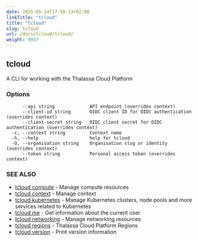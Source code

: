 ```yaml
---
date: 2025-05-14T17:58:13+02:00
linkTitle: "tcloud"
title: "tcloud"
slug: tcloud
url: /docs/tcloud/tcloud/
weight: 9957
---
```

## tcloud

A CLI for working with the Thalassa Cloud Platform

### Options

```
      --api string             API endpoint (overrides context)
      --client-id string       OIDC client ID for OIDC authentication (overrides context)
      --client-secret string   OIDC client secret for OIDC authentication (overrides context)
  -c, --context string         Context name
  -h, --help                   help for tcloud
  -O, --organisation string    Organisation slug or identity (overrides context)
      --token string           Personal access token (overrides context)
```

### SEE ALSO

* [tcloud compute](/docs/tcloud/tcloud_compute/)	 - Manage compute resources
* [tcloud context](/docs/tcloud/tcloud_context/)	 - Manage context
* [tcloud kubernetes](/docs/tcloud/tcloud_kubernetes/)	 - Manage Kubernetes clusters, node pools and more services related to Kubernetes
* [tcloud me](/docs/tcloud/tcloud_me/)	 - Get information about the current user
* [tcloud networking](/docs/tcloud/tcloud_networking/)	 - Manage networking resources
* [tcloud regions](/docs/tcloud/tcloud_regions/)	 - Thalassa Cloud Platform Regions
* [tcloud version](/docs/tcloud/tcloud_version/)	 - Print version information


